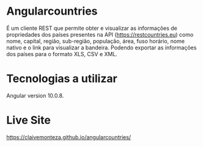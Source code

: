 # Angularcountries

É um cliente REST que permite obter e visualizar as informações de propriedades dos países presentes na API (https://restcountries.eu) 
como nome, capital, região, sub-região, população, área, fuso horário, nome nativo e o link para visualizar a bandeira. 
Podendo exportar as informações dos países para o formato XLS, CSV e XML.

# Tecnologias a utilizar 
Angular version 10.0.8.

# Live Site
https://claivemonteza.github.io/angularcountries/
